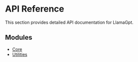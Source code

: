 # API Reference

This section provides detailed API documentation for LlamaGpt.

## Modules

- [Core](core.md)
- [Utilities](utilities.md)
